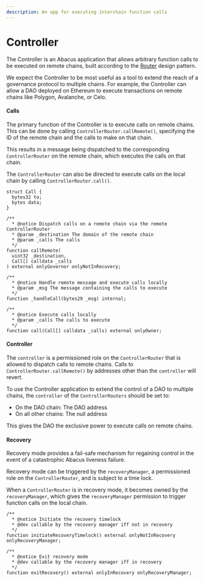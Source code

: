 ```yaml
---
description: An app for executing interchain function calls
---
```


# Controller

The Controller is an Abacus application that allows arbitrary function calls to be executed on remote chains, built according to the [Router](../building-applications/writing-contracts/router.md) design pattern.

We expect the Controller to be most useful as a tool to extend the reach of a governance protocol to multiple chains. For example, the Controller can allow a DAO deployed on Ethereum to execute transactions on remote chains like Polygon, Avalanche, or Celo.

#### Calls

The primary function of the Controller is to execute calls on remote chains. This can be done by calling `ControllerRouter.callRemote()`, specifying the ID of the remote chain and the calls to make on that chain.&#x20;

This results in a message being dispatched to the corresponding `ControllerRouter` on the remote chain, which executes the calls on that chain.

The `ControllerRouter` can also be directed to execute calls on the local chain by calling `ControllerRouter.call()`.&#x20;

```solidity
struct Call {
  bytes32 to;
  bytes data;
}

/**
  * @notice Dispatch calls on a remote chain via the remote ControllerRouter
  * @param _destination The domain of the remote chain
  * @param _calls The calls
  */
function callRemote(
  uint32 _destination,
  Call[] calldata _calls
) external onlyGovernor onlyNotInRecovery;

/**
  * @notice Handle remote message and execute calls locally
  * @param _msg The message containing the calls to execute
  */
function _handleCall(bytes29 _msg) internal;

/**
  * @notice Execute calls locally
  * @param _calls The calls to execute
  */
function call(Call[] calldata _calls) external onlyOwner;
```

#### Controller

The `controller` is a permissioned role on the `ControllerRouter` that is allowed to dispatch calls to remote chains. Calls to `ControllerRouter.callRemote()` by addresses other than the `controller` will revert.

To use the Controller application to extend the control of a DAO to multiple chains, the `controller` of the `ControllerRouters` should be set to:

* On the DAO chain: The DAO address
* On all other chains: The null address

This gives the DAO the exclusive power to execute calls on remote chains.

#### Recovery

Recovery mode provides a fail-safe mechanism for regaining control in the event of a catastrophic Abacus liveness failure.

Recovery mode can be triggered by the `recoveryManager`, a permissioned role on the `ControllerRouter`, and is subject to a time lock.

When a `ControllerRouter` is in recovery mode, it becomes owned by the `recoveryManager`, which gives the `recoveryManager` permission to trigger function calls on the local chain.&#x20;

```solidity
/**
  * @notice Initiate the recovery timelock
  * @dev callable by the recovery manager iff not in recovery
  */
function initiateRecoveryTimelock() external onlyNotInRecovery onlyRecoveryManager;

/**
  * @notice Exit recovery mode
  * @dev callable by the recovery manager iff in recovery
  */
function exitRecovery() external onlyInRecovery onlyRecoveryManager;
```
